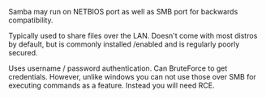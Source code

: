 Samba may run on NETBIOS port as well as SMB port for backwards compatibility.

Typically used to share files over the LAN. Doesn't come with most distros by default, but is commonly installed /enabled and is regularly poorly secured.

Uses username / password authentication. Can BruteForce to get credentials. However, unlike windows you can not use those over SMB for executing commands as a feature. Instead you will need RCE.
